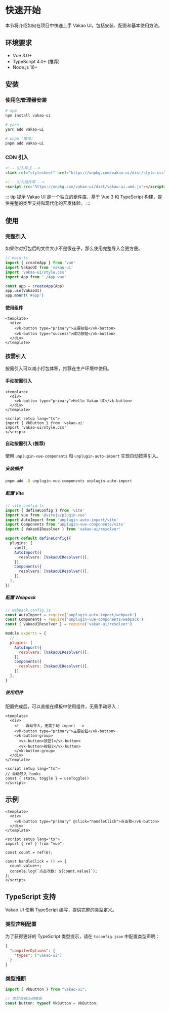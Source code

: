 # 快速开始

本节将介绍如何在项目中快速上手 Vakao UI，包括安装、配置和基本使用方法。

## 环境要求

- Vue 3.0+
- TypeScript 4.0+ (推荐)
- Node.js 16+

## 安装

### 使用包管理器安装

```bash
# npm
npm install vakao-ui

# yarn
yarn add vakao-ui

# pnpm (推荐)
pnpm add vakao-ui
```

### CDN 引入

```html
<!-- 引入样式 -->
<link rel="stylesheet" href="https://unpkg.com/vakao-ui/dist/style.css">

<!-- 引入组件库 -->
<script src="https://unpkg.com/vakao-ui/dist/vakao-ui.umd.js"></script>
```

::: tip 提示
Vakao UI 是一个独立的组件库，基于 Vue 3 和 TypeScript 构建，提供完整的类型支持和现代化的开发体验。
:::

## 使用

### 完整引入

如果你对打包后的文件大小不是很在乎，那么使用完整导入会更方便。

```typescript
// main.ts
import { createApp } from 'vue'
import VakaoUI from 'vakao-ui'
import 'vakao-ui/style.css'
import App from './App.vue'

const app = createApp(App)
app.use(VakaoUI)
app.mount('#app')
```

#### 使用组件

```vue
<template>
  <div>
    <vk-button type="primary">主要按钮</vk-button>
    <vk-button type="success">成功按钮</vk-button>
  </div>
</template>
```

### 按需引入

按需引入可以减小打包体积，推荐在生产环境中使用。

#### 手动按需引入

```vue
<template>
  <div>
    <vk-button type="primary">Hello Vakao UI</vk-button>
  </div>
</template>

<script setup lang="ts">
import { VkButton } from 'vakao-ui'
import 'vakao-ui/style.css'
</script>
```

#### 自动按需引入 (推荐)

使用 `unplugin-vue-components` 和 `unplugin-auto-import` 实现自动按需引入。

##### 安装插件

```bash
pnpm add -D unplugin-vue-components unplugin-auto-import
```

##### 配置 Vite

```typescript
// vite.config.ts
import { defineConfig } from 'vite'
import vue from '@vitejs/plugin-vue'
import AutoImport from 'unplugin-auto-import/vite'
import Components from 'unplugin-vue-components/vite'
import { VakaoUIResolver } from 'vakao-ui/resolver'

export default defineConfig({
  plugins: [
    vue(),
    AutoImport({
      resolvers: [VakaoUIResolver()],
    }),
    Components({
      resolvers: [VakaoUIResolver()],
    }),
  ],
})
```

##### 配置 Webpack

```javascript
// webpack.config.js
const AutoImport = require('unplugin-auto-import/webpack')
const Components = require('unplugin-vue-components/webpack')
const { VakaoUIResolver } = require('vakao-ui/resolver')

module.exports = {
  // ...
  plugins: [
    AutoImport({
      resolvers: [VakaoUIResolver()],
    }),
    Components({
      resolvers: [VakaoUIResolver()],
    }),
  ],
}
```

##### 使用组件

配置完成后，可以直接在模板中使用组件，无需手动导入：

```vue
<template>
  <div>
    <!-- 自动导入，无需手动 import -->
    <vk-button type="primary">主要按钮</vk-button>
    <vk-button-group>
      <vk-button>按钮1</vk-button>
      <vk-button>按钮2</vk-button>
    </vk-button-group>
  </div>
</template>

<script setup lang="ts">
// 自动导入 hooks
const { state, toggle } = useToggle()
</script>
```

## 示例

```vue
<template>
  <div>
    <vk-button type="primary" @click="handleClick">点击我</vk-button>
  </div>
</template>

<script setup lang="ts">
import { ref } from "vue";

const count = ref(0);

const handleClick = () => {
  count.value++;
  console.log(`点击次数: ${count.value}`);
};
</script>
```

## TypeScript 支持

Vakao UI 使用 TypeScript 编写，提供完整的类型定义。

### 类型声明配置

为了获得更好的 TypeScript 类型提示，请在 `tsconfig.json` 中配置类型声明：

```json
{
  "compilerOptions": {
    "types": ["vakao-ui"]
  }
}
```

### 类型推断

```ts
import { VkButton } from "vakao-ui";

// 类型会被正确推断
const button: typeof VkButton = VkButton;
```
